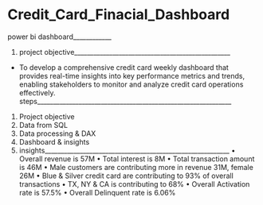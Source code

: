 # Credit_Card_Finacial_Dashboard
power bi dashboard____________
1. project objective_________________________________________________
- To develop a comprehensive credit
card weekly dashboard that
provides real-time insights into key
performance metrics and trends,
enabling stakeholders to monitor
and analyze credit card operations
effectively.
steps_____________________________________________________________
1. Project objective
2. Data from SQL
3. Data processing & DAX
4. Dashboard & insights
3. insights__________________________________________________________
 • Overall revenue is 57M
• Total interest is 8M
• Total transaction amount is 46M
• Male customers are contributing more in revenue 31M, female 26M
• Blue & Silver credit card are contributing to 93% of overall
transactions
• TX, NY & CA is contributing to 68%
• Overall Activation rate is 57.5%
• Overall Delinquent rate is 6.06%
